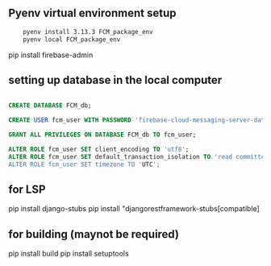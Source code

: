 ## Pyenv virtual environment setup
```sh
    pyenv install 3.13.3 FCM_package_env
    pyenv local FCM_package_env
```

pip install firebase-admin

## setting up database in the local computer
```sql

CREATE DATABASE FCM_db;

CREATE USER fcm_user WITH PASSWORD 'firebase-cloud-messaging-server-database-password123#';

GRANT ALL PRIVILEGES ON DATABASE FCM_db TO fcm_user;

ALTER ROLE fcm_user SET client_encoding TO 'utf8';
ALTER ROLE fcm_user SET default_transaction_isolation TO 'read committed’;
ALTER ROLE fcm_user SET timezone TO 'UTC';
```

## for LSP
pip install django-stubs
pip install "djangorestframework-stubs[compatible]

## for building (maynot be required)
pip install build
pip install setuptools
